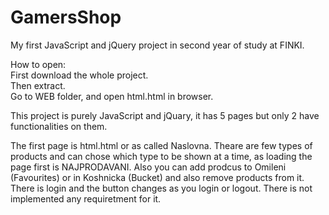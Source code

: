 # GamersShop
My first JavaScript and jQuery project in second year of study at FINKI.

How to open:</br>
First download the whole project.</br>
Then extract.</br>
Go to WEB folder, and open html.html in browser.</br>

This project is purely JavaScript and jQuary, it has 5 pages but only 2 have functionalities on them.</br>

The first page is html.html or as called Naslovna. Theare are few types of products and can chose which type to be shown at a time, as loading the page first is NAJPRODAVANI. Also you can add prodcus to Omileni (Favourites) or in Koshnicka (Bucket) and also remove products from it. There is login and the button changes as you login or logout. There is not implemented any requiretment for it.
